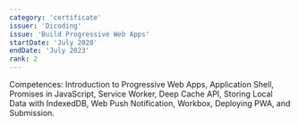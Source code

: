 ```yaml
---
category: 'certificate'
issuer: 'Dicoding'
issue: 'Build Progressive Web Apps'
startDate: 'July 2020'
endDate: 'July 2023'
rank: 2
---
```


Competences: Introduction to Progressive Web Apps, Application Shell, Promises in JavaScript, Service Worker, Deep Cache API, Storing Local Data with IndexedDB, Web Push Notification, Workbox, Deploying PWA, and Submission.
